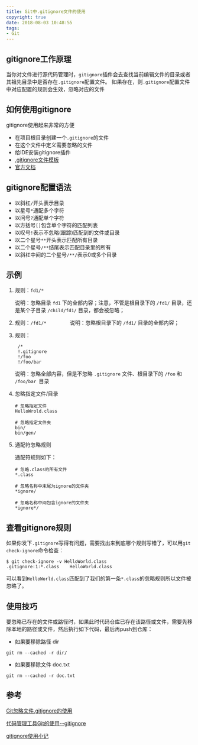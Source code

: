 ```yaml
---
title: Git中.gitignore文件的使用
copyright: true
date: 2018-08-03 10:48:55
tags:
- Git
---
```


## gitignore工作原理

当你对文件进行源代码管理时，`gitignore`插件会去查找当前编辑文件的目录或者其祖先目录中是否存在`.gitignore`配置文件。 如果存在，则`.gitignore`配置文件中对应配置的规则会生效，忽略对应的文件

<!--more-->

## 如何使用gitignore

gitignore使用起来非常的方便

- 在项目根目录创建一个`.gitignore`的文件
- 在这个文件中定义需要忽略的文件
- 给IDE安装gitignore插件
- [.gitignore文件模板](https://github.com/github/gitignore)
- [官方文档](https://git-scm.com/docs/gitignore)

## gitignore配置语法

- 以斜杠`/`开头表示目录
- 以星号`*`通配多个字符
- 以问号`?`通配单个字符
- 以方括号`[]`包含单个字符的匹配列表
- 以叹号`!`表示不忽略(跟踪)匹配到的文件或目录
- 以二个星号`**`开头表示匹配所有目录
- 以二个星号`/**`结尾表示匹配目录里的所有
- 以斜杠中间的二个星号`/**/`表示0或多个目录

## 示例

1. 规则：`fd1/*`

   说明：忽略目录 `fd1` 下的全部内容；注意，不管是根目录下的 `/fd1/` 目录，还是某个子目录 `/child/fd1/` 目录，都会被忽略；

2. 规则：`/fd1/*` 　　　　
   说明：忽略根目录下的 `/fd1/` 目录的全部内容；

3. 规则：

   ```
    /*
    !.gitignore
    !/foo
    !/foo/bar    
   ```

   说明：忽略全部内容，但是不忽略 `.gitignore` 文件、根目录下的 `/foo` 和 `/foo/bar `目录

4. 忽略指定文件/目录

   ```
   # 忽略指定文件
   HelloWrold.class
   
   # 忽略指定文件夹
   bin/
   bin/gen/
   ```

5. 通配符忽略规则

   通配符规则如下：

   ```
   # 忽略.class的所有文件
   *.class
   
   # 忽略名称中末尾为ignore的文件夹
   *ignore/
   
   # 忽略名称中间包含ignore的文件夹
   *ignore*/
   ```

## 查看gitignore规则

   如果你发下`.gitignore`写得有问题，需要找出来到底哪个规则写错了，可以用`git check-ignore`命令检查：

   ```
   $ git check-ignore -v HelloWorld.class
   .gitignore:1:*.class    HelloWorld.class
   ```

   可以看到`HelloWorld.class`匹配到了我们的第一条`*.class`的忽略规则所以文件被忽略了。

## 使用技巧

要忽略已存在的文件或路径时，如果此时代码仓库已存在该路径或文件，需要先移除本地的路径或文件，然后执行如下代码，最后再push到仓库：

- 如果要移除路径 dir

```
git rm --cached -r dir/
```

- 如果要移除文件 doc.txt

```
git rm --cached -r doc.txt
```

 ## 参考

[Git忽略文件.gitignore的使用](https://www.jianshu.com/p/a09a9b40ad20)

[代码管理工具Git的使用--gitignore](https://juejin.im/post/5b4a4cd5e51d4519520e5775)

[gitignore使用小记](gitignore使用小记)    

​    

​    

​    

​    

​    

​    

​    

​    